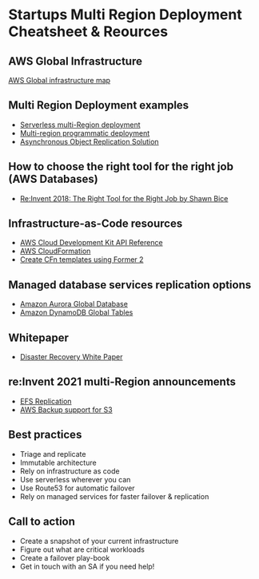 # Startups Multi Region Deployment Cheatsheet & Reources


## AWS Global Infrastructure

[AWS Global infrastructure map](https://aws.amazon.com/about-aws/global-infrastructure/regions_az/?p=ngi&loc=2)

## Multi Region Deployment examples

* [Serverless multi-Region deployment](https://aws.amazon.com/solutions/implementations/multi-region-application-architecture/)
* [Multi-region programmatic deployment](https://aws.amazon.com/solutions/implementations/multi-region-infrastructure-deployment/?did=sl_card&trk=sl_card)
* [Asynchronous Object Replication Solution](https://aws.amazon.com/solutions/implementations/multi-region-asynchronous-object-replication-solution/?did=sl_card&trk=sl_card)


## How to choose the right tool for the right job (AWS Databases)

* [Re:Invent 2018: The Right Tool for the Right Job by Shawn Bice](https://www.youtube.com/watch?v=-pb-DkD6cWg)

## Infrastructure-as-Code resources

* [AWS Cloud Development Kit API Reference](https://docs.aws.amazon.com/cdk/api/latest/docs/aws-construct-library.html)
* [AWS CloudFormation](https://aws.amazon.com/cloudformation/faqs)
* [Create CFn templates using Former 2](https://aws.amazon.com/blogs/opensource/accelerate-infrastructure-as-code-development-with-open-source-former2/)


## Managed database services replication options

* [Amazon Aurora Global Database](https://aws.amazon.com/rds/aurora/global-database/)
* [Amazon DynamoDB Global Tables](https://aws.amazon.com/dynamodb/global-tables/)

## Whitepaper

* [Disaster Recovery White Paper](https://docs.aws.amazon.com/whitepapers/latest/disaster-recovery-workloads-on-aws/disaster-recovery-options-in-the-cloud.html)


## re:Invent 2021 multi-Region announcements

* [EFS Replication](https://aws.amazon.com/efs/features/)
* [AWS Backup support for S3](https://aws.amazon.com/blogs/aws/preview-aws-backup-adds-support-for-amazon-s3/)

## Best practices

* Triage and replicate
* Immutable architecture
* Rely on infrastructure as code
* Use serverless wherever you can
* Use Route53 for automatic failover
* Rely on managed services for faster failover & replication

## Call to action

* Create a snapshot of your current infrastructure
* Figure out what are critical workloads
* Create a failover play-book
* Get in touch with an SA if you need help!